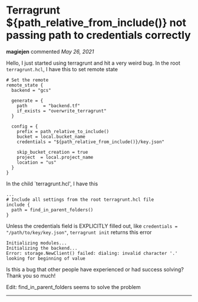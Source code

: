 # Terragrunt ${path_relative_from_include()} not passing path to credentials correctly

**magiejen** commented *May 26, 2021*

Hello, I just started using terragrunt and hit a very weird bug. In the root `terragrunt.hcl`, I have this to set remote state
```
# Set the remote
remote_state {
  backend = "gcs"

  generate = {
    path      = "backend.tf"
    if_exists = "overwrite_terragrunt"
  }

  config = {
    prefix = path_relative_to_include()
    bucket = local.bucket_name
    credentials = "${path_relative_from_include()}/key.json"

    skip_bucket_creation = true
    project  = local.project_name
    location = "us"
  }
}
```
In the child `terragrunt.hcl', I have this
```
...
# Include all settings from the root terragrunt.hcl file
include {
  path = find_in_parent_folders()
}
```

Unless the credentials field is EXPLICITLY filled out, like `credentials = "/path/to/key/key.json"`, `terragrunt init` returns this error
```
Initializing modules...
Initializing the backend...
Error: storage.NewClient() failed: dialing: invalid character '.' looking for beginning of value
```

Is this a bug that other people have experienced or had success solving? Thank you so much!

Edit: find_in_parent_folders seems to solve the problem
<br />
***


